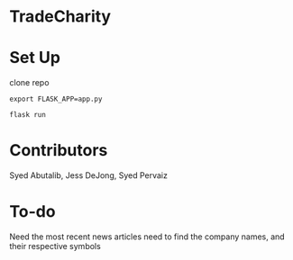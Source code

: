 # TradeCharity

# Set Up
clone repo

`export FLASK_APP=app.py`

`flask run`

# Contributors
Syed Abutalib, Jess DeJong, Syed Pervaiz

# To-do
Need the most recent news articles
need to find the company names, and their respective symbols
